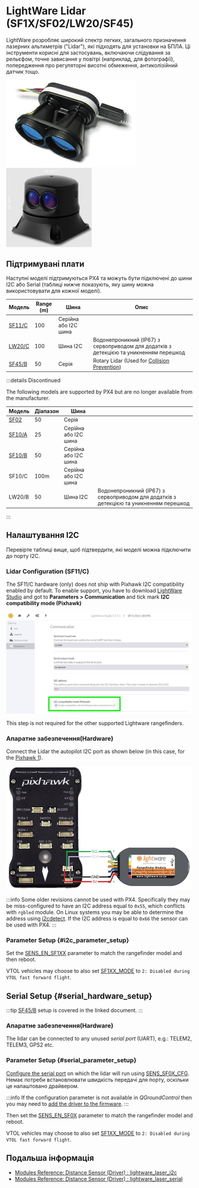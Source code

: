 # LightWare Lidar (SF1X/SF02/LW20/SF45)

LightWare розробляє широкий спектр легких, загального призначення лазерних альтиметрів ("Lidar"), які підходять для установки на БПЛА.
Ці інструменти корисні для застосувань, включаючи слідування за рельєфом, точне зависання у повітрі (наприклад, для фотографії), попередження про регуляторні висотні обмеження, антиколізійний датчик тощо.

<img src="../../assets/hardware/sensors/lidar_lightware/sf11c_120_m.jpg" width="350px" alt="LightWare SF11/C Lidar"/>![LightWare SF45 rotating Lidar](../../assets/hardware/sensors/lidar_lightware/sf45.png)

## Підтримувані плати

Наступні моделі підтримуються PX4 та можуть бути підключені до шини I2C або Serial (таблиці нижче показують, яку шину можна використовувати для кожної моделі).

| Модель                                                     | Range (m) | Шина                 | Опис                                                                                                          |
| ---------------------------------------------------------- | ---------------------------- | -------------------- | ------------------------------------------------------------------------------------------------------------- |
| [SF11/C](https://lightwarelidar.com/products/sf11-c-100-m) | 100                          | Серійна або I2C шина |                                                                                                               |
| [LW20/C](https://lightware.co.za/products/lw20-c-100-m)    | 100                          | Шина I2C             | Водонепроникний (IP67) з сервоприводом для додатків з детекцією та уникненням перешкод     |
| [SF45/B](../sensor/sf45_rotating_lidar.md)                 | 50                           | Серія                | Rotary Lidar (Used for [Collision Prevention](../computer_vision/collision_prevention.md)) |

:::details
Discontinued

The following models are supported by PX4 but are no longer available from the manufacturer.

| Модель                                                                                              | Діапазон | Шина                 |                                                                                                           |
| --------------------------------------------------------------------------------------------------- | -------- | -------------------- | --------------------------------------------------------------------------------------------------------- |
| [SF02](https://documents.lightware.co.za/SF02%20-%20Laser%20Rangefinder%20Manual%20-%20Rev%208.pdf) | 50       | Серія                |                                                                                                           |
| [SF10/A](https://documents.lightware.co.za/SF10%20-%20Laser%20Altimeter%20Manual%20-%20Rev%206.pdf) | 25       | Серійна або I2C шина |                                                                                                           |
| [SF10/B](https://documents.lightware.co.za/SF10%20-%20Laser%20Altimeter%20Manual%20-%20Rev%206.pdf) | 50       | Серійна або I2C шина |                                                                                                           |
| SF10/C                                                                                              | 100m     | Серійна або I2C шина |                                                                                                           |
| LW20/B                                                                                              | 50       | Шина I2C             | Водонепроникний (IP67) з сервоприводом для додатків з детекцією та уникненням перешкод |

:::

## Налаштування I2C

Перевірте таблиці вище, щоб підтвердити, які моделі можна підключити до порту I2C.

### Lidar Configuration (SF11/C)

The SF11/C hardware (only) does not ship with Pixhawk I2C compatibility enabled by default.
To enable support, you have to download [LightWare Studio](https://lightwarelidar.com/pages/lightware-studio) and got to **Parameters > Communication** and tick mark **I2C compatibility mode (Pixhawk)**

![LightWare SF11/C Lidar-I2C Config](../../assets/hardware/sensors/lidar_lightware/lightware_studio_i2c_config.jpg)

This step is not required for the other supported Lightware rangefinders.

### Апаратне забезпечення(Hardware)

Connect the Lidar the autopilot I2C port as shown below (in this case, for the [Pixhawk 1](../flight_controller/mro_pixhawk.md)).

![SF1XX LIDAR to I2C connection](../../assets/hardware/sensors/lidar_lightware/sf1xx_i2c.jpg)

:::info
Some older revisions cannot be used with PX4.
Specifically they may be miss-configured to have an I2C address equal to `0x55`, which conflicts with `rgbled` module.
On Linux systems you may be able to determine the address using [i2cdetect](https://linux.die.net/man/8/i2cdetect).
If the I2C address is equal to `0x66` the sensor can be used with PX4.
:::

### Parameter Setup {#i2c_parameter_setup}

Set the [SENS_EN_SF1XX](../advanced_config/parameter_reference.md#SENS_EN_SF1XX) parameter to match the rangefinder model and then reboot.

VTOL vehicles may choose to also set [SF1XX_MODE](../advanced_config/parameter_reference.md#SF1XX_MODE) to `2: Disabled during VTOL fast forward flight`.

## Serial Setup {#serial_hardware_setup}

:::tip
[SF45/B](../sensor/sf45_rotating_lidar.md) setup is covered in the linked document.
:::

### Апаратне забезпечення(Hardware)

The lidar can be connected to any unused _serial port_ (UART), e.g.: TELEM2, TELEM3, GPS2 etc.

<!-- Would be good to show serial setup! -->

### Parameter Setup {#serial_parameter_setup}

[Configure the serial port](../peripherals/serial_configuration.md) on which the lidar will run using [SENS_SF0X_CFG](../advanced_config/parameter_reference.md#SENS_SF0X_CFG).
Немає потреби встановлювати швидкість передачі для порту, оскільки це налаштовано драйвером.

:::info
If the configuration parameter is not available in _QGroundControl_ then you may need to [add the driver to the firmware](../peripherals/serial_configuration.md#parameter_not_in_firmware).
:::

Then set the [SENS_EN_SF0X](../advanced_config/parameter_reference.md#SENS_EN_SF0X) parameter to match the rangefinder model and reboot.

VTOL vehicles may choose to also set [SF1XX_MODE](../advanced_config/parameter_reference.md#SF1XX_MODE) to `2: Disabled during VTOL fast forward flight`.

## Подальша інформація

- [Modules Reference: Distance Sensor (Driver) : lightware_laser_i2c](../modules/modules_driver_distance_sensor.md#lightware-laser-i2c)
- [Modules Reference: Distance Sensor (Driver) : lightware_laser_serial](../modules/modules_driver_distance_sensor.md#lightware-laser-serial)
